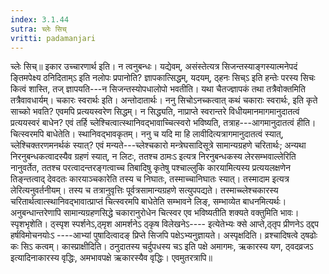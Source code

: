 ```yaml
---
index: 3.1.44
sutra: च्लेः सिच्
vritti: padamanjari
---
```


 च्लेः सिच्॥ इकार उच्चारणार्थ इति। न त्वनुबन्धः। यद्येवम्, असंस्तेत्यत्र सिजन्तस्याङ्गस्यात्मनेपदं ङ्तिमपेक्ष्य ठनिदिताम्ऽ इति नलोपः प्रपानोति? ज्ञापकात्सिद्धम्, यदयम्, ठ्हनः सिच्ऽ इति हन्तेः परस्य सिचः कित्वं शास्ति, तज् ज्ञापयति---न सिजन्तस्योपधालोपो भवतीति। यथा चैतज्ज्ञापकं तथा तत्रैवोक्तमिति तत्रैवावधार्यम्। चकारः स्वरार्थः इति। अन्तोदातार्थः। ननु सिचोऽनच्कत्वात् कथं चकाराः स्वरार्थः, इति कृते साच्को भवति? एवमपि प्रत्ययस्वरेण सिद्धम्। न सिद्ध्यति, नाप्राप्ते स्वरान्तरे विधीयमानमागमानुदातत्वं प्रत्ययस्वरं बाधेन? एवं तर्हि च्लेश्चित्वात्स्थानिवद्भावाच्चित्स्वरो भविष्यति, तत्राह---आगमानुदातत्वं हीति। चित्स्वरमपि बाधेतेति। स्थानिवद्भावकृतम्। ननु च यदि मा हि लावीदित्यत्रागमानुदातत्वं स्यात्, च्लेश्चिक्तरणमनर्थकं स्यात्? एवं मन्यते---च्लेश्चकारो मन्त्रेघसादिसूत्रे सामान्यग्रहणे चरितार्थः; अन्यथा निरनुबन्धकत्वादस्यैव ग्रहणं स्यात्, न लिटः, ततश्च ठामःऽ इत्यत्र निरनुबन्धकस्य लेरसम्भवाल्लेरिति नानुवर्तेत, ततश्च परत्वादन्तरङ्गत्वाच्च तिबादिषु कृतेषु पश्चाल्लुकि कारयामित्यस्य प्रत्ययलक्षणेन तिङ्न्तत्वाद् देवदतः कारयाञ्चकारेति तस्य च निघातः, तस्माच्चानिघातः स्यात्। तस्मादाम इत्यत्र लेरित्यनुवर्तनीयम्। तस्य च तत्रानुवृत्तिः पूर्वत्रसामान्यग्रहणे सत्युपपद्यते। तस्माच्च्लेश्चकारस्य चरितार्थत्वात्स्थानिवद्भावात्प्राप्तं चित्स्वरमपि बाधेतेति सम्भावने लिङ्, सम्भाव्येत बाधनमित्यर्थः। अनुबन्धान्तरेणापि सामान्यग्रहणसिद्धे चकारानुरोधेन चित्स्वर एव भविष्यतीति शक्यते वक्तुमिति भावः। स्पृशभृशेति। ठ्स्पृश स्पर्शनेऽ,ठ्मृश आमर्शनेऽ ठ्कृष विलेखनेऽ---- इत्येतेभ्यः क्से आप्ते,ठ्तृप प्रीणनेऽ ठ्द्दप हर्षविमोचनयोःऽ ----आभ्यां पुषादित्वादङ् प्रिप्ते सिजपि पक्षेऽभ्यनुज्ञायते। अस्पृक्षदिति। व्रश्चादिषत्वे ठ्षढोः कः सिऽ कत्वम्। कास्प्राक्षीदिति। ठनुदातस्य चर्दुपधस्य चऽ इति पक्षे अमागमः, ऋकारस्य यण, ठ्वदव्रजऽ इत्यादिनाकारस्य वृद्धिः, अमभावपक्षे ऋकारस्यैव वृद्धिः। एवमुतरत्रापि॥
